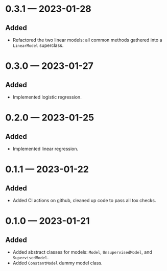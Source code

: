 
<a id='changelog-0.3.1'></a>
# 0.3.1 — 2023-01-28

## Added

- Refactored the two linear models: all common methods gathered into a `LinearModel` superclass.

<a id='changelog-0.3.0'></a>
# 0.3.0 — 2023-01-27

## Added

- Implemented logistic regression.

<a id='changelog-0.2.0'></a>
# 0.2.0 — 2023-01-25

## Added

- Implemented linear regression.

<a id='changelog-0.1.1'></a>
# 0.1.1 — 2023-01-22

## Added

- Added CI actions on github, cleaned up code to pass all tox checks.

<a id='changelog-0.1.0'></a>
# 0.1.0 — 2023-01-21

## Added

- Added abstract classes for models: `Model`, `UnsupervisedModel`, and `SupervisedModel`.
- Added `ConstantModel` dummy model class.
